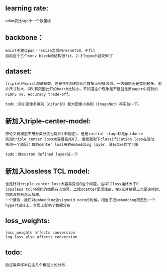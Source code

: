 ## learning rate:
    adam要比sgd小一个数量级

## backbone：
    mnist不建议pad／resize之后用resnet50，不fit
    目前这个三个conv block的结构很fit，2-3个epoch就双90了

## dataset:
    triplet用mnist测试有效，但是换到我的X光片数据上很难收敛。一方面原因是类别较多，图片尺寸较大，GPU有限因此开的batch比较小。不知道这个现象是不是就是原paper中提到的FLOPS vs. Accuracy trade-off。

    todo：用小图像多类别（cifar10）和大图像小类别（imageNet）再实验一下。

## 新加入triple-center-model:
    原论文说模型不用分类分支也能训(未验证)，但是initial stage缺乏guidance
    实测triple center loss太容易变成0了，后面就剩下classification loss在驱动
    猜测一个原因：目前center loss用的embedding layer，没有自己的学习率

    todo：换custom defined layer试一下

## 新加入lossless TCL model:
    也是针对triple center loss太容易变成0这个问题，这样l2loss始终大于0
    lossless tcl可视化的结果有点诡异，二维scatter呈现线形，在x光片数据上也是这样的，目前没想到怎么解释。
    一个猜测：我们对embedding做sigmoid norm的时候，相当于把embedding限定到一个hypertube上，本质上影响了数据分布

## loss_weights:
    loss_weights affects conversion
    log loss also affects conversion

## todo:
    验证噪声样本在这几个模型上的分布



